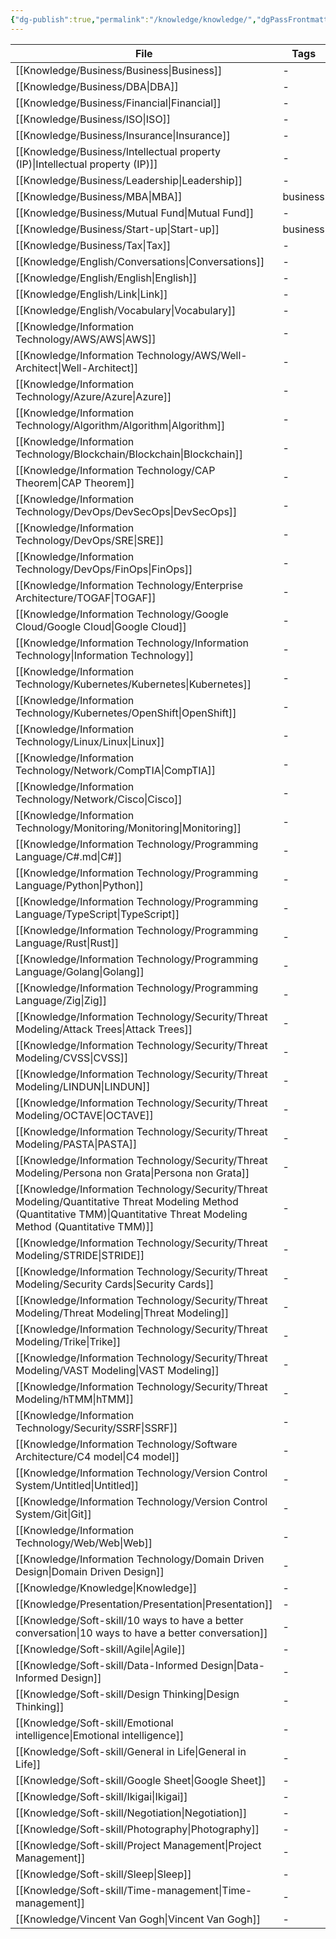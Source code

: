 ```yaml
---
{"dg-publish":true,"permalink":"/knowledge/knowledge/","dgPassFrontmatter":true,"noteIcon":"📝"}
---
```



| File                                                                                                                                                                            | Tags     |
| ------------------------------------------------------------------------------------------------------------------------------------------------------------------------------- | -------- |
| [[Knowledge/Business/Business\|Business]]                                                                                                                                    | \-       |
| [[Knowledge/Business/DBA\|DBA]]                                                                                                                                              | \-       |
| [[Knowledge/Business/Financial\|Financial]]                                                                                                                                  | \-       |
| [[Knowledge/Business/ISO\|ISO]]                                                                                                                                              | \-       |
| [[Knowledge/Business/Insurance\|Insurance]]                                                                                                                                  | \-       |
| [[Knowledge/Business/Intellectual property (IP)\|Intellectual property (IP)]]                                                                                                | \-       |
| [[Knowledge/Business/Leadership\|Leadership]]                                                                                                                                | \-       |
| [[Knowledge/Business/MBA\|MBA]]                                                                                                                                              | business |
| [[Knowledge/Business/Mutual Fund\|Mutual Fund]]                                                                                                                              | \-       |
| [[Knowledge/Business/Start-up\|Start-up]]                                                                                                                                    | business |
| [[Knowledge/Business/Tax\|Tax]]                                                                                                                                              | \-       |
| [[Knowledge/English/Conversations\|Conversations]]                                                                                                                           | \-       |
| [[Knowledge/English/English\|English]]                                                                                                                                       | \-       |
| [[Knowledge/English/Link\|Link]]                                                                                                                                             | \-       |
| [[Knowledge/English/Vocabulary\|Vocabulary]]                                                                                                                                 | \-       |
| [[Knowledge/Information Technology/AWS/AWS\|AWS]]                                                                                                                            | \-       |
| [[Knowledge/Information Technology/AWS/Well-Architect\|Well-Architect]]                                                                                                      | \-       |
| [[Knowledge/Information Technology/Azure/Azure\|Azure]]                                                                                                                      | \-       |
| [[Knowledge/Information Technology/Algorithm/Algorithm\|Algorithm]]                                                                                                          | \-       |
| [[Knowledge/Information Technology/Blockchain/Blockchain\|Blockchain]]                                                                                                       | \-       |
| [[Knowledge/Information Technology/CAP Theorem\|CAP Theorem]]                                                                                                                | \-       |
| [[Knowledge/Information Technology/DevOps/DevSecOps\|DevSecOps]]                                                                                                             | \-       |
| [[Knowledge/Information Technology/DevOps/SRE\|SRE]]                                                                                                                         | \-       |
| [[Knowledge/Information Technology/DevOps/FinOps\|FinOps]]                                                                                                                   | \-       |
| [[Knowledge/Information Technology/Enterprise Architecture/TOGAF\|TOGAF]]                                                                                                    | \-       |
| [[Knowledge/Information Technology/Google Cloud/Google Cloud\|Google Cloud]]                                                                                                 | \-       |
| [[Knowledge/Information Technology/Information Technology\|Information Technology]]                                                                                          | \-       |
| [[Knowledge/Information Technology/Kubernetes/Kubernetes\|Kubernetes]]                                                                                                       | \-       |
| [[Knowledge/Information Technology/Kubernetes/OpenShift\|OpenShift]]                                                                                                         | \-       |
| [[Knowledge/Information Technology/Linux/Linux\|Linux]]                                                                                                                      | \-       |
| [[Knowledge/Information Technology/Network/CompTIA\|CompTIA]]                                                                                                                | \-       |
| [[Knowledge/Information Technology/Network/Cisco\|Cisco]]                                                                                                                    | \-       |
| [[Knowledge/Information Technology/Monitoring/Monitoring\|Monitoring]]                                                                                                       | \-       |
| [[Knowledge/Information Technology/Programming Language/C#.md\|C#]]                                                                                                             | \-       |
| [[Knowledge/Information Technology/Programming Language/Python\|Python]]                                                                                                     | \-       |
| [[Knowledge/Information Technology/Programming Language/TypeScript\|TypeScript]]                                                                                             | \-       |
| [[Knowledge/Information Technology/Programming Language/Rust\|Rust]]                                                                                                         | \-       |
| [[Knowledge/Information Technology/Programming Language/Golang\|Golang]]                                                                                                     | \-       |
| [[Knowledge/Information Technology/Programming Language/Zig\|Zig]]                                                                                                           | \-       |
| [[Knowledge/Information Technology/Security/Threat Modeling/Attack Trees\|Attack Trees]]                                                                                     | \-       |
| [[Knowledge/Information Technology/Security/Threat Modeling/CVSS\|CVSS]]                                                                                                     | \-       |
| [[Knowledge/Information Technology/Security/Threat Modeling/LINDUN\|LINDUN]]                                                                                                 | \-       |
| [[Knowledge/Information Technology/Security/Threat Modeling/OCTAVE\|OCTAVE]]                                                                                                 | \-       |
| [[Knowledge/Information Technology/Security/Threat Modeling/PASTA\|PASTA]]                                                                                                   | \-       |
| [[Knowledge/Information Technology/Security/Threat Modeling/Persona non Grata\|Persona non Grata]]                                                                           | \-       |
| [[Knowledge/Information Technology/Security/Threat Modeling/Quantitative Threat Modeling Method (Quantitative TMM)\|Quantitative Threat Modeling Method (Quantitative TMM)]] | \-       |
| [[Knowledge/Information Technology/Security/Threat Modeling/STRIDE\|STRIDE]]                                                                                                 | \-       |
| [[Knowledge/Information Technology/Security/Threat Modeling/Security Cards\|Security Cards]]                                                                                 | \-       |
| [[Knowledge/Information Technology/Security/Threat Modeling/Threat Modeling\|Threat Modeling]]                                                                               | \-       |
| [[Knowledge/Information Technology/Security/Threat Modeling/Trike\|Trike]]                                                                                                   | \-       |
| [[Knowledge/Information Technology/Security/Threat Modeling/VAST Modeling\|VAST Modeling]]                                                                                   | \-       |
| [[Knowledge/Information Technology/Security/Threat Modeling/hTMM\|hTMM]]                                                                                                     | \-       |
| [[Knowledge/Information Technology/Security/SSRF\|SSRF]]                                                                                                                     | \-       |
| [[Knowledge/Information Technology/Software Architecture/C4 model\|C4 model]]                                                                                                | \-       |
| [[Knowledge/Information Technology/Version Control System/Untitled\|Untitled]]                                                                                               | \-       |
| [[Knowledge/Information Technology/Version Control System/Git\|Git]]                                                                                                         | \-       |
| [[Knowledge/Information Technology/Web/Web\|Web]]                                                                                                                            | \-       |
| [[Knowledge/Information Technology/Domain Driven Design\|Domain Driven Design]]                                                                                              | \-       |
| [[Knowledge/Knowledge\|Knowledge]]                                                                                                                                           | \-       |
| [[Knowledge/Presentation/Presentation\|Presentation]]                                                                                                                        | \-       |
| [[Knowledge/Soft-skill/10 ways to have a better conversation\|10 ways to have a better conversation]]                                                                        | \-       |
| [[Knowledge/Soft-skill/Agile\|Agile]]                                                                                                                                        | \-       |
| [[Knowledge/Soft-skill/Data-Informed Design\|Data-Informed Design]]                                                                                                          | \-       |
| [[Knowledge/Soft-skill/Design Thinking\|Design Thinking]]                                                                                                                    | \-       |
| [[Knowledge/Soft-skill/Emotional intelligence\|Emotional intelligence]]                                                                                                      | \-       |
| [[Knowledge/Soft-skill/General in Life\|General in Life]]                                                                                                                    | \-       |
| [[Knowledge/Soft-skill/Google Sheet\|Google Sheet]]                                                                                                                          | \-       |
| [[Knowledge/Soft-skill/Ikigai\|Ikigai]]                                                                                                                                      | \-       |
| [[Knowledge/Soft-skill/Negotiation\|Negotiation]]                                                                                                                            | \-       |
| [[Knowledge/Soft-skill/Photography\|Photography]]                                                                                                                            | \-       |
| [[Knowledge/Soft-skill/Project Management\|Project Management]]                                                                                                              | \-       |
| [[Knowledge/Soft-skill/Sleep\|Sleep]]                                                                                                                                        | \-       |
| [[Knowledge/Soft-skill/Time-management\|Time-management]]                                                                                                                    | \-       |
| [[Knowledge/Vincent Van Gogh\|Vincent Van Gogh]]                                                                                                                             | \-       |

